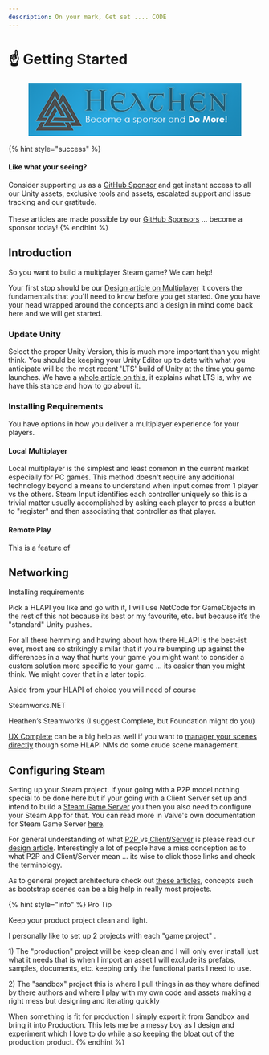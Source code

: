 ```yaml
---
description: On your mark, Get set .... CODE
---
```


# ☝ Getting Started

<figure><img src="../../../../../.gitbook/assets/512x128 Sponsor Banner.png" alt="Become a sponsor and Do More"><figcaption></figcaption></figure>

{% hint style="success" %}
#### Like what your seeing?

Consider supporting us as a [GitHub Sponsor](../../../../../company/become-a-sponsor.md) and get instant access to all our Unity assets, exclusive tools and assets, escalated support and issue tracking and our gratitude.\
\
These articles are made possible by our [GitHub Sponsors](https://github.com/sponsors/heathen-engineering) ... become a sponsor today!
{% endhint %}

## Introduction

So you want to build a multiplayer Steam game? We can help!

Your first stop should be our [Design article on Multiplayer](../../../../../company/concepts/design/multiplayer/) it covers the fundamentals that you'll need to know before you get started. One you have your head wrapped around the concepts and a design in mind come back here and we will get started.

### Update Unity

Select the proper Unity Version, this is much more important than you might think. You should be keeping your Unity Editor up to date with what you anticipate will be the most recent 'LTS' build of Unity at the time you game launches. We have a [whole article on this](../../../../../company/concepts/fundamentals/unity-release-version.md), it explains what LTS is, why we have this stance and how to go about it.

### Installing Requirements

You have options in how you deliver a multiplayer experience for your players.&#x20;

#### Local Multiplayer

Local multiplayer is the simplest and least common in the current market especially for PC games. This method doesn't require any additional technology beyond a means to understand when input comes from 1 player vs the others. Steam Input identifies each controller uniquely so this is a trivial matter usually accomplished by asking each player to press a button to "register" and then associating that controller as that player.

#### Remote Play

This is a feature of&#x20;

## Networking

Installing requirements

Pick a HLAPI you like and go with it, I will use NetCode for GameObjects in the rest of this not because its best or my favourite, etc. but because it’s the "standard" Unity pushes.

For all there hemming and hawing about how there HLAPI is the best-ist ever, most are so strikingly similar that if you’re bumping up against the differences in a way that hurts your game you might want to consider a custom solution more specific to your game … its easier than you might think. We might cover that in a later topic.

Aside from your HLAPI of choice you will need of course

Steamworks.NET

Heathen’s Steamworks (I suggest Complete, but Foundation might do you)

[UX Complete](../../../../ux/) can be a big help as well if you want to [manager your scenes directly](../../../../ux/components/scenes-manager.md) though some HLAPI NMs do some crude scene management.

## Configuring Steam

Setting up your Steam project. If your going with a P2P model nothing special to be done here but if your going with a Client Server set up and intend to build a [Steam Game Server](game-server-browser.md) you then you also need to configure your Steam App for that. You can read more in Valve's own documentation for Steam Game Server [here](https://partner.steamgames.com/doc/features/multiplayer/game\_servers).

For general understanding of what [P2P ](../../../../../company/concepts/design/multiplayer/#peer-to-peer-p2p)vs[ Client/Server](../../../../../company/concepts/design/multiplayer/#client-server) is please read our [design article](../../../../../company/concepts/design/multiplayer/). Interestingly a lot of people have a miss conception as to what P2P and Client/Server mean ... its wise to click those links and check the terminology.

As to general project architecture check out [these articles](../../../../../company/concepts/design/bootstrap-scene.md), concepts such as bootstrap scenes can be a big help in really most projects.

{% hint style="info" %}
Pro Tip

Keep your product project clean and light.



I personally like to set up 2 projects with each "game project" .

1\) The "production" project will be keep clean and I will only ever install just what it needs that is when I import an asset I will exclude its prefabs, samples, documents, etc. keeping only the functional parts I need to use.



2\) The "sandbox" project this is where I pull things in as they where defined by there authors and where I play with my own code and assets making a right mess but designing and iterating quickly



When something is fit for production I simply export it from Sandbox and bring it into Production. This lets me be a messy boy as I design and experiment which I love to do while also keeping the bloat out of the production product.
{% endhint %}
